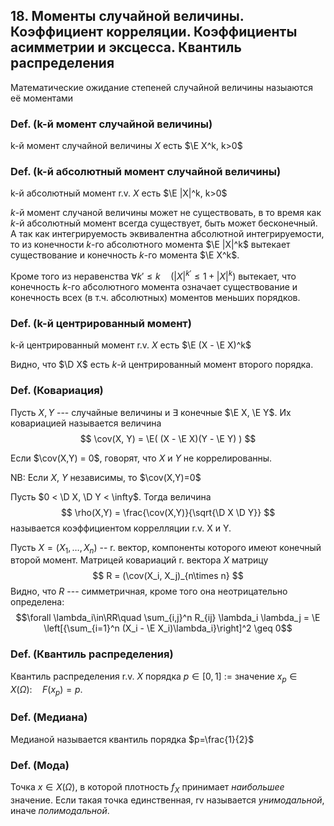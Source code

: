 ## 18. Моменты случайной величины. Коэффициент корреляции. Коэффициенты асимметрии и эксцесса. Квантиль распределения ##

Математические ожидание степеней случайной величины назыаются её моментами

### Def. (k-й момент случайной величины) ###
k-й момент случайной величины $X$ есть $\E X^k, k>0$

### Def. (k-й абсолютный момент случайной величины) ###
k-й абсолютный момент r.v. $X$ есть $\E |X|^k, k>0$

$k$-й момент случаной величины может не существовать,
в то время как $k$-й абсолютный момент всегда существует, быть может бесконечный.
А так как интегрируемость эквивалентна абсолютной интегрируемости,
то из конечности $k$-го абсолютного момента $\E |X|^k$ вытекает существование и конечность $k$-го момента $\E X^k$.

Кроме того из неравенства $\forall k\prime\leq k \quad ( |X|^{k\prime} \leq 1 + |X|^k )$ вытекает,
что конечность $k$-го абсолютного момента означает существование и конечность всех (в т.ч. абсолютных) моментов меньших порядков.


### Def. (k-й **центрированный** момент) ###
k-й центрированный момент r.v. $X$ есть $\E (X - \E X)^k$

Видно, что $\D X$ есть $k$-й центрированный момент второго порядка.


### Def. (Ковариация) ###
Пусть $X, Y$ --- случайные величины и $\exists$ конечные $\E X, \E Y$.
Их ковариацией называется величина
$$ \cov(X, Y) = \E( (X - \E X)(Y - \E Y) ) $$

Если $\cov(X,Y) = 0$, говорят, что $X$ и $Y$ не коррелированны.

NB: Если $X$, $Y$ независимы, то $\cov(X,Y)=0$

Пусть $0 < \D X, \D Y < \infty$.
Тогда величина
$$ \rho(X,Y) = \frac{\cov(X,Y)}{\sqrt{\D X \D Y}} $$ называется коэффициентом коррелляции r.v. X и Y.

Пусть $X = (X_1, \ldots, X_n)$ -- r. вектор, компоненты которого имеют конечный второй момент.
Матрицей ковариаций r. вектора $X$ матрицу
$$ R = (\cov(X_i, X_j)_{n\times n} $$
Видно, что $R$ --- симметричная, кроме того она неотрицательно определена:
$$\forall \lambda_i\in\RR\quad \sum_{i,j}^n R_{ij} \lambda_i \lambda_j = \E \left[{\sum_{i=1}^n (X_i - \E X_i)\lambda_i}\right]^2 \geq 0$$


### Def. (Квантиль распределения) ###
Квантиль распределения r.v. $X$ порядка $p\in [0,1]$
$:=$ значение $x_p\in X(\Omega):\quad F(x_p) = p$.

### Def. (Медиана) ###
Медианой называется квантиль порядка $p=\frac{1}{2}$

### Def. (Мода) ###
Точка $x\in X(\Omega)$, в которой плотность $f_X$ принимает *наибольшее* значение.
Если такая точка единственная, rv называется *унимодальной*, иначе *полимодальной*.
